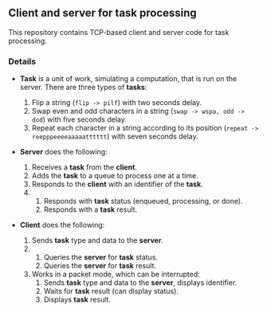 ## Client and server for task processing
This repository contains TCP-based client and server code for task processing.

### Details
* **Task** is a unit of work, simulating a computation,
  that is run on the server. There are three types of **tasks**:
  1. Flip a string (`flip -> pilf`) with two seconds delay.
  2. Swap even and odd characters in a string (`swap -> wspa, odd -> dod`)
     with five seconds delay.
  3. Repeat each character in a string according to its position
     (`repeat -> reepppeeeeaaaaatttttt`) with seven seconds delay.

* **Server** does the following:
  1. Receives a **task** from the **client**.
  2. Adds the **task** to a queue to process one at a time.
  3. Responds to the **client** with an identifier of the **task**.
  4. 
     1. Responds with **task** status (enqueued, processing, or done).
     2. Responds with a **task** result.

* **Client** does the following:
  1. Sends **task** type and data to the **server**.
  2. 
     1. Queries the **server** for **task** status.
     2. Queries the **server** for **task** result.
  3. Works in a packet mode, which can be interrupted:
     1. Sends **task** type and data to the **server**, displays identifier.
     2. Waits for **task** result (can display status).
     3. Displays **task** result.